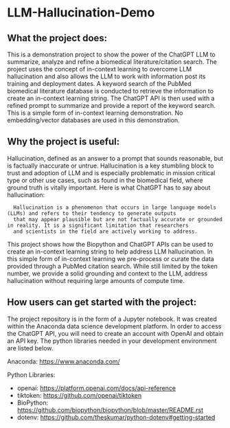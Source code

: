 # LLM-Hallucination-Demo

## What the project does:
This is a demonstration project to show the power of the ChatGPT LLM to summarize, analyze and refine a biomedical literature/citation search. The project uses the concept of in-context learning to overcome LLM hallucination and also allows the LLM to work with information post its training and deployment dates. 
A keyword search of the PubMed biomedical literature database is conducted to retrieve the information to create an in-context learning string. The ChatGPT API is then used with a refined prompt to summarize  and provide a report of the keyword search. 
This is a simple form of in-context learning demonstration. No embedding/vector databases are used in this demonstration.

## Why the project is useful:
Hallucination, defined as an answer to a prompt that sounds reasonable, but is factually inaccurate or untrue.  Hallucination is a key stumbling block to trust and adoption of LLM and is especially problematic in mission critical type or other use cases, such as found in the biomedical field, where ground truth is vitally important.
Here is what ChatGPT has to say about hallucination:

      Hallucination is a phenomenon that occurs in large language models (LLMs) and refers to their tendency to generate outputs
      that may appear plausible but are not factually accurate or grounded in reality. It is a significant limitation that researchers 
      and scientists in the field are actively working to address.

This project shows how the Biopython and ChatGPT APIs can be used to create an in-context learning string to help address LLM hallucination. In this simple form of in-context learning we pre-process or curate the data provided through a PubMed citation search. While still limited by the  token number, we provide a solid grounding and context to the LLM, address hallucination without requiring large amounts of compute time.

## How users can get started with the project:
The project repository is in the form of a Jupyter notebook. It was created within the Anaconda data science development platform. In order to access the ChatGPT API, you will need to create an account with OpenAI and obtain an API key. The python libraries needed in your development environment are listed below.

   Anaconda: https://www.anaconda.com/

  Python Libraries:

  * openai: https://platform.openai.com/docs/api-reference
  * tiktoken: https://github.com/openai/tiktoken
  * BioPython: https://github.com/biopython/biopython/blob/master/README.rst
  * dotenv: https://github.com/theskumar/python-dotenv#getting-started
